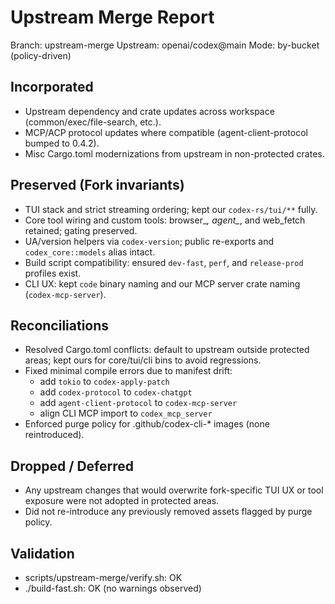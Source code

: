 # Upstream Merge Report

Branch: upstream-merge
Upstream: openai/codex@main
Mode: by-bucket (policy-driven)

## Incorporated
- Upstream dependency and crate updates across workspace (common/exec/file-search, etc.).
- MCP/ACP protocol updates where compatible (agent-client-protocol bumped to 0.4.2).
- Misc Cargo.toml modernizations from upstream in non-protected crates.

## Preserved (Fork invariants)
- TUI stack and strict streaming ordering; kept our `codex-rs/tui/**` fully.
- Core tool wiring and custom tools: browser_*, agent_*, and web_fetch retained; gating preserved.
- UA/version helpers via `codex-version`; public re-exports and `codex_core::models` alias intact.
- Build script compatibility: ensured `dev-fast`, `perf`, and `release-prod` profiles exist.
- CLI UX: kept `code` binary naming and our MCP server crate naming (`codex-mcp-server`).

## Reconciliations
- Resolved Cargo.toml conflicts: default to upstream outside protected areas; kept ours for core/tui/cli bins to avoid regressions.
- Fixed minimal compile errors due to manifest drift:
  - add `tokio` to `codex-apply-patch`
  - add `codex-protocol` to `codex-chatgpt`
  - add `agent-client-protocol` to `codex-mcp-server`
  - align CLI MCP import to `codex_mcp_server`
- Enforced purge policy for .github/codex-cli-* images (none reintroduced).

## Dropped / Deferred
- Any upstream changes that would overwrite fork-specific TUI UX or tool exposure were not adopted in protected areas.
- Did not re-introduce any previously removed assets flagged by purge policy.

## Validation
- scripts/upstream-merge/verify.sh: OK
- ./build-fast.sh: OK (no warnings observed)

